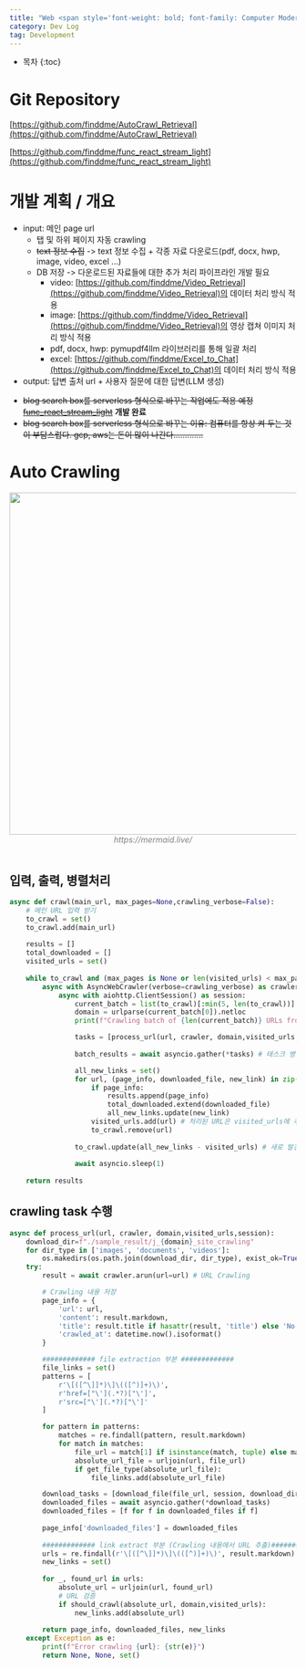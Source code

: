 ```yaml
---
title: "Web <span style='font-weight: bold; font-family: Computer Modern;'>Auto crawling</span> + Retrieval 🌐♾️"
category: Dev Log
tag: Development
---
```








* 목차
{:toc}












# Git Repository

[https://github.com/finddme/AutoCrawl_Retrieval](https://github.com/finddme/AutoCrawl_Retrieval)

[https://github.com/finddme/func_react_stream_light](https://github.com/finddme/func_react_stream_light)

# 개발 계획 / 개요

- input: 메인 page url
  - 탭 및 하위 페이지 자동 crawling
  - ~~text 정보 수집~~ -> text 정보 수집 + 각종 자료 다운로드(pdf, docx, hwp, image, video, excel ...)
  - DB 저장 -> 다운로드된 자료들에 대한 추가 처리 파이프라인 개발 필요
    - video: [https://github.com/finddme/Video_Retrieval](https://github.com/finddme/Video_Retrieval)의 데이터 처리 방식 적용
    - image: [https://github.com/finddme/Video_Retrieval](https://github.com/finddme/Video_Retrieval)의 영상 캡쳐 이미지 처리 방식 적용
    - pdf, docx, hwp: pymupdf4llm 라이브러리를 통해 일괄 처리
    - excel: [https://github.com/finddme/Excel_to_Chat](https://github.com/finddme/Excel_to_Chat)의 데이터 처리 방식 적용
- output: 답변 출처 url + 사용자 질문에 대한 답변(LLM 생성)

+ ~~blog search box를 serverless 형식으로 바꾸는 작업에도 적용 예정 [func_react_stream_light](https://github.com/finddme/func_react_stream_light)~~ **개발 완료**
+ ~~blog search box를 serverless 형식으로 바꾸는 이유: 컴퓨터를 항상 켜 두는 것이 부담스럽다. gcp, aws는 돈이 많이 나간다.............~~

# Auto Crawling

<center><img width="600" src="https://github.com/user-attachments/assets/bb9eb0ed-035f-407e-9dc4-3e9f0d5a4e27"></center>
<center><em style="color:gray;">https://mermaid.live/</em></center><br>

## 입력, 출력, 병렬처리
```python
async def crawl(main_url, max_pages=None,crawling_verbose=False):
    # 메인 URL 입력 받기
    to_crawl = set()
    to_crawl.add(main_url)
    
    results = []
    total_downloaded = []
    visited_urls = set()
    
    while to_crawl and (max_pages is None or len(visited_urls) < max_pages):
        async with AsyncWebCrawler(verbose=crawling_verbose) as crawler: 
            async with aiohttp.ClientSession() as session:
                current_batch = list(to_crawl)[:min(5, len(to_crawl))]  # 처리할 URL들 batch로 묶음
                domain = urlparse(current_batch[0]).netloc
                print(f"Crawling batch of {len(current_batch)} URLs from domain: {domain}")

                tasks = [process_url(url, crawler, domain,visited_urls,session) for url in current_batch] # crawling task 리스트 생성
                
                batch_results = await asyncio.gather(*tasks) # 태스크 병렬 실행 

                all_new_links = set()
                for url, (page_info, downloaded_file, new_link) in zip(current_batch, batch_results):
                    if page_info:
                        results.append(page_info)
                        total_downloaded.extend(downloaded_file)
                        all_new_links.update(new_link)
                    visited_urls.add(url) # 처리된 URL은 visited_urls에 추가하고 to_crawl에서 제거
                    to_crawl.remove(url)
                
                to_crawl.update(all_new_links - visited_urls) # 새로 발견한 링크 중에서 아직 방문 안 한 url을 크롤링 대상에 추가
                
                await asyncio.sleep(1)  
    
    return results
```

## crawling task 수행

```python
async def process_url(url, crawler, domain,visited_urls,session):
    download_dir=f"./sample_result/j_{domain}_site_crawling"
    for dir_type in ['images', 'documents', 'videos']:
        os.makedirs(os.path.join(download_dir, dir_type), exist_ok=True)
    try:
        result = await crawler.arun(url=url) # URL Crawling

        # Crawling 내용 저장
        page_info = {
            'url': url,
            'content': result.markdown,
            'title': result.title if hasattr(result, 'title') else 'No Title',
            'crawled_at': datetime.now().isoformat()
        }

        ############# file extraction 부분 #############
        file_links = set()
        patterns = [
            r'\[([^\]]*)\]\(([^)]+)\)',  
            r'href=["\'](.*?)["\']',      
            r'src=["\'](.*?)["\']'        
        ]

        for pattern in patterns:
            matches = re.findall(pattern, result.markdown)
            for match in matches:
                file_url = match[1] if isinstance(match, tuple) else match
                absolute_url_file = urljoin(url, file_url)
                if get_file_type(absolute_url_file):
                    file_links.add(absolute_url_file)

        download_tasks = [download_file(file_url, session, download_dir) for file_url in file_links] # PDF/Image/Video ... 자료 다운로드
        downloaded_files = await asyncio.gather(*download_tasks)
        downloaded_files = [f for f in downloaded_files if f]
        
        page_info['downloaded_files'] = downloaded_files
            
        ############# link extract 부분 (Crawling 내용에서 URL 추출)#############
        urls = re.findall(r'\[([^\]]*)\]\(([^)]+)\)', result.markdown)
        new_links = set()
        
        for _, found_url in urls:
            absolute_url = urljoin(url, found_url)
            # URL 검증
            if should_crawl(absolute_url, domain,visited_urls):
                new_links.add(absolute_url)
                
        return page_info, downloaded_files, new_links
    except Exception as e:
        print(f"Error crawling {url}: {str(e)}")
        return None, None, set()

```
